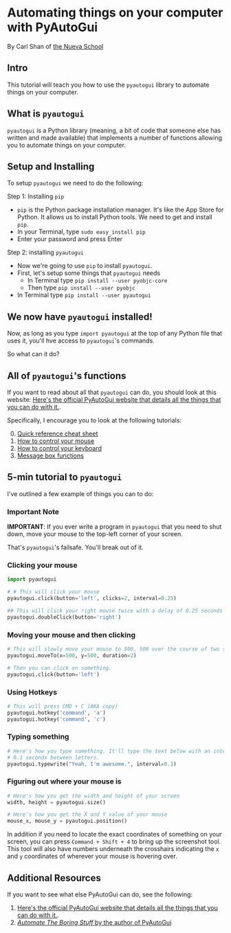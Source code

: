 # Automating things on your computer with PyAutoGui
By Carl Shan of [the Nueva School](www.nuevaschool.org)

## Intro

This tutorial will teach you how to use the `pyautogui` library to automate things on your computer.

## What is `pyautogui`

`pyautogui` is a Python library (meaning, a bit of code that someone else has written and made available) that implements a number of functions allowing you to automate things on your computer.


## Setup and Installing

To setup `pyautogui` we need to do the following:

Step 1: Installing `pip`

* `pip` is the Python package installation manager. It's like the App Store for Python. It allows us to install Python tools. We need to get and install `pip`.
* In your Terminal, type `sudo easy_install pip`
* Enter your password and press Enter

Step 2: installing `pyautogui`

* Now we're going to use `pip` to install `pyautogui`.
* First, let's setup some things that `pyautogui` needs
    * In Terminal type `pip install --user pyobjc-core`
    * Then type `pip install --user pyobjc`
* In Terminal type `pip install --user pyautogui`


## We now have `pyautogui` installed!

Now, as long as you type `import pyautogui` at the top of any Python file that uses it,  you'll hve access to `pyautogui`'s commands.

So what can it do?

## All of `pyautogui`'s functions

If you want to read about all that `pyautogui` can do, you should look at this website: [Here's the official PyAutoGui website that details all the things that you can do with it.](https://pyautogui.readthedocs.io/en/latest/cheatsheet.html).

Specifically, I encourage you to look at the following tutorials:

0. [Quick reference cheat sheet](https://pyautogui.readthedocs.io/en/latest/cheatsheet.html)
1. [How to control your mouse](https://pyautogui.readthedocs.io/en/latest/mouse.html)
2. [How to control your keyboard](https://pyautogui.readthedocs.io/en/latest/keyboard.html)
3. [Message box functions](https://pyautogui.readthedocs.io/en/latest/msgbox.html)

## 5-min tutorial to `pyautogui`

I've outlined a few example of things you can to do:


### Important Note
**IMPORTANT**: If you ever write a program in `pyautogui` that you need to shut down, move your mouse to the top-left corner of your screen.

That's `pyautogui`'s failsafe. You'll break out of it.

### Clicking your mouse
```python
import pyautogui

# # This will click your mouse
pyautogui.click(button='left', clicks=2, interval=0.25)

## This will click your right mouse twice with a delay of 0.25 seconds between each click
pyautogui.doubleClick(button='right')

```

### Moving your mouse and then clicking


```python
# This will slowly move your mouse to 500, 500 over the course of two seconds
pyautogui.moveTo(x=500, y=500, duration=2)

# Then you can click on something.
pyautogui.click(button='left')
```


### Using Hotkeys

```python
# This will press CMD + C (AKA copy)
pyautogui.hotkey('command', 'a')
pyautogui.hotkey('command', 'c')
```

### Typing something

```python
# Here's how you type something. It'll type the text below with an interval of
# 0.1 seconds between letters.
pyautogui.typewrite("Yeah, I'm awesome.", interval=0.1)
```

### Figuring out where your mouse is

```python
# Here's how you get the width and height of your screen
width, height = pyautogui.size()

# Here's how you get the X and Y value of your mouse
mouse_x, mouse_y = pyautogui.position()
```

In addition if you need to locate the exact coordinates of something on your screen, you can press `Command + Shift + 4` to bring up the screenshot tool. This tool will also have numbers underneath the crosshairs indicating the `x` and `y` coordinates of wherever your mouse is hovering over.


## Additional Resources
If you want to see what else PyAutoGui can do, see the following: 

1. [Here's the official PyAutoGui website that details all the things that you can do with it.](https://pyautogui.readthedocs.io/en/latest/).
2. [*Automate The Boring Stuff* by the author of PyAutoGui](https://automatetheboringstuff.com/chapter18/)
